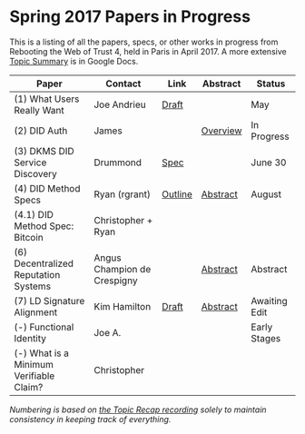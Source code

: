 # Spring 2017 Papers in Progress 

This is a listing of all the papers, specs, or other works in progress from Rebooting the Web of Trust 4, held in Paris in April 2017. A more extensive [Topic Summary](https://docs.google.com/document/d/1GfkNBAjT7-MGI_WN2CDPrLi87Okl09A39G2TemuhezI/edit?ts=58fa0f38) is in Google Docs.



| **Paper** | **Contact** | **Link** | **Abstract** | **Status** | 
|-----------|----------|----------|--------------|------------|
| (1) What Users Really Want | Joe Andrieu | [Draft](https://docs.google.com/document/d/1wpmku6n9usFCjixXvDluuUnYzK3OYKix5BdEmV5u-_w/edit) | | May | 
| (2) DID Auth | James | | [Overview](../event-documents/group-abstracts/did-auth.md) | In Progress |
| (3) DKMS DID Service Discovery | Drummond | [Spec](https://docs.google.com/document/d/1wtH7kejvu2OntZKbDQfLzxo-4zM3JTSnjcnxWvjEPLU/edit#heading=h.xa4gr2m3oax7) | | June 30 |
| (4) DID Method Specs | Ryan (rgrant) | [Outline](https://docs.google.com/document/d/15HWtXTDXcvyUjgAqnewPoZKbgSWhl-XiIDas1ip94Hs/edit) | [Abstract](../event-documents/group-abstracts/work-abstract-did-methods-btcr-pgpr.md) | August |
| (4.1) DID Method Spec: Bitcoin | Christopher + Ryan | | 
| (6) Decentralized Reputation Systems | Angus Champion de Crespigny | | [Abstract](../event-documents/group-abstracts/DesignConsiderationsOfDecentralizedReputationSystems_Abstract.md) | Abstract |
| (7) LD Signature Alignment | Kim Hamilton | [Draft](ld-signatures.md) | [Abstract](../event-documents/group-abstracts/SignatureAlignmentAbstract.md) | Awaiting Edit |
| (-) Functional Identity | Joe A. | | | Early Stages |
| (-) What is a Minimum Verifiable Claim? | Christopher | 

_Numbering is based on [the Topic Recap recording](../event-documents/graphic-recording/Topic%20Recap.jpg) solely to maintain consistency in keeping track of everything._
